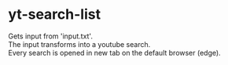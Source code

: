 # yt-search-list

Gets input from 'input.txt'.<br>
The input transforms into a youtube search.<br>
Every search is opened in new tab on the default browser (edge).
